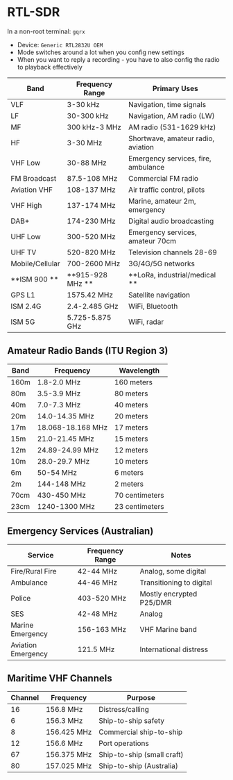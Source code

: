 # RTL-SDR
In a non-root terminal: `gqrx`
- Device: `Generic RTL2832U OEM`
- Mode switches around a lot when you config new settings
- When you want to reply a recording - you have to also config the radio to playback effectively

| Band | Frequency Range | Primary Uses |
|------|----------------|--------------|
| VLF | 3-30 kHz | Navigation, time signals |
| LF | 30-300 kHz | Navigation, AM radio (LW) |
| MF | 300 kHz-3 MHz | AM radio (531-1629 kHz) |
| HF | 3-30 MHz | Shortwave, amateur radio, aviation |
| VHF Low | 30-88 MHz | Emergency services, fire, ambulance |
| FM Broadcast | 87.5-108 MHz | Commercial FM radio |
| Aviation VHF | 108-137 MHz | Air traffic control, pilots |
| VHF High | 137-174 MHz | Marine, amateur 2m, emergency |
| DAB+ | 174-230 MHz | Digital audio broadcasting |
| UHF Low | 300-520 MHz | Emergency services, amateur 70cm |
| UHF TV | 520-820 MHz | Television channels 28-69 |
| Mobile/Cellular | 700-2600 MHz | 3G/4G/5G networks |
| **ISM 900 **| **915-928 MHz **| **LoRa, industrial/medical **| <------
| GPS L1 | 1575.42 MHz | Satellite navigation |
| ISM 2.4G | 2.4-2.485 GHz | WiFi, Bluetooth |
| ISM 5G | 5.725-5.875 GHz | WiFi, radar |

## Amateur Radio Bands (ITU Region 3)
| Band | Frequency | Wavelength |
|------|-----------|------------|
| 160m | 1.8-2.0 MHz | 160 meters |
| 80m | 3.5-3.9 MHz | 80 meters |
| 40m | 7.0-7.3 MHz | 40 meters |
| 20m | 14.0-14.35 MHz | 20 meters |
| 17m | 18.068-18.168 MHz | 17 meters |
| 15m | 21.0-21.45 MHz | 15 meters |
| 12m | 24.89-24.99 MHz | 12 meters |
| 10m | 28.0-29.7 MHz | 10 meters |
| 6m | 50-54 MHz | 6 meters |
| 2m | 144-148 MHz | 2 meters |
| 70cm | 430-450 MHz | 70 centimeters |
| 23cm | 1240-1300 MHz | 23 centimeters |

## Emergency Services (Australian)
| Service | Frequency Range | Notes |
|---------|----------------|-------|
| Fire/Rural Fire | 42-44 MHz | Analog, some digital |
| Ambulance | 44-46 MHz | Transitioning to digital |
| Police | 403-520 MHz | Mostly encrypted P25/DMR |
| SES | 42-48 MHz | Analog |
| Marine Emergency | 156-163 MHz | VHF Marine band |
| Aviation Emergency | 121.5 MHz | International distress |

## Maritime VHF Channels
| Channel | Frequency | Purpose |
|---------|-----------|---------|
| 16 | 156.8 MHz | Distress/calling |
| 6 | 156.3 MHz | Ship-to-ship safety |
| 8 | 156.425 MHz | Commercial ship-to-ship |
| 12 | 156.6 MHz | Port operations |
| 67 | 156.375 MHz | Ship-to-ship (small craft) |
| 80 | 157.025 MHz | Ship-to-ship (Australia) |
